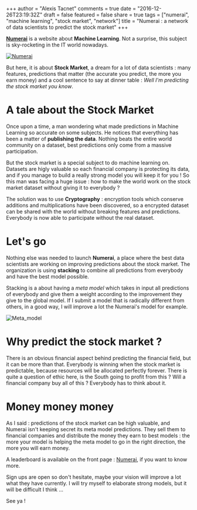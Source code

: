 +++
author = "Alexis Tacnet"
comments = true
date = "2016-12-26T23:19:32Z"
draft = false
featured = false
share = true
tags = ["numerai", "machine learning", "stock market", "network"]
title = "Numerai : a network of data scientists to predict the stock market"
+++

[**Numerai**](https://numer.ai) is a website about **Machine Learning**. Not a surprise, this subject is sky-rocketing in the IT world nowadays.

[![Numerai](./images/numerai.jpg)](https://numer.ai/) 

But here, it is about **Stock Market**, a dream for a lot of data scientists : many features, predictions that matter (the accurate you predict, the more you earn money) and a cool sentence to say at dinner table : _Well I'm predicting the stock market you know_.

# A tale about the Stock Market

Once upon a time, a man wondering what made predictions in Machine Learning so accurate on some subjects. He notices that everything has been a matter of **publishing the data**. Nothing beats the entire world community on a dataset, best predictions only come from a massive participation.

But the stock market is a special subject to do machine learning on. Datasets are higly valuable so each financial company is protecting its data, and if you manage to build a really strong model you will keep it for you ! So this man was facing a huge issue : how to make the world work on the stock market dataset without giving it to everybody ?

The solution was to use **Cryptography** : encryption tools which conserve additions and multiplications have been discovered, so a encrypted dataset can be shared with the world without breaking features and predictions. Everybody is now able to participate without the real dataset.

# Let's go

Nothing else was needed to launch **Numerai**, a place where the best data scientists are working on improving predictions about the stock market. The organization is using **stacking** to combine all predictions from everybody and have the best model possible.

Stacking is a about having a _meta model_ which takes in input all predictions of everybody and give them a weight according to the improvement they give to the global model. If I submit a model that is radically different from others, in a good way, I will improve a lot the Numerai's model for example.

![Meta_model](./images/numerai_meta_model.jpg)

# Why predict the stock market ?

There is an obvious financial aspect behind predicting the financial field, but it can be more than that. Everybody is winning when the stock market is predictable, because resources will be allocated perfectly forever. There is quite a question of ethic here, is the South going to profit from this ? Will a financial company buy all of this ? Everybody has to think about it.

# Money money money

As I said : predictions of the stock market can be high valuable, and Numerai isn't keeping secret its meta model predictions. They sell them to financial companies and distribute the money they earn to best models : the more your model is helping the meta model to go in the right direction, the more you will earn money.

A leaderboard is available on the front page : [Numerai](https://numer.ai), if you want to know more.

Sign ups are open so don't hesitate, maybe your vision will improve a lot what they have currently. I will try myself to elaborate strong models, but it will be difficult I think ...

See ya !